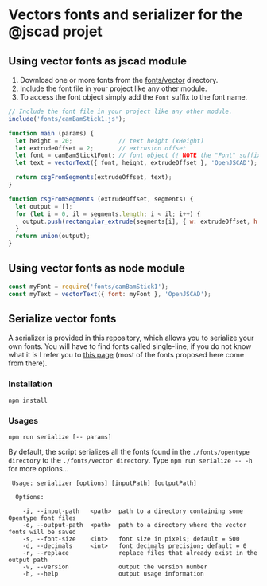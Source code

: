 # Vectors fonts and serializer for the @jscad projet

## Using vector fonts as jscad module

1. Download one or more fonts from the [fonts/vector](fonts/vector) directory.
2. Include the font file in your project like any other module.
3. To access the font object simply add the `Font` suffix to the font name.

```javascript
// Include the font file in your project like any other module.
include('fonts/camBamStick1.js');

function main (params) {
  let height = 20;             // text height (xHeight)
  let extrudeOffset = 2;       // extrusion offset
  let font = camBamStick1Font; // font object (! NOTE the "Font" suffix)
  let text = vectorText({ font, height, extrudeOffset }, 'OpenJSCAD');

  return csgFromSegments(extrudeOffset, text);
}

function csgFromSegments (extrudeOffset, segments) {
  let output = [];
  for (let i = 0, il = segments.length; i < il; i++) {
    output.push(rectangular_extrude(segments[i], { w: extrudeOffset, h: 2 }));
  }
  return union(output);
}
```

## Using vector fonts as node module

```javascript
const myFont = require('fonts/camBamStick1');
const myText = vectorText({ font: myFont }, 'OpenJSCAD');
```

## Serialize vector fonts

A serializer is provided in this repository, which allows you to serialize your own fonts. You will have to find fonts called single-line, if you do not know what it is I refer you to [this page](http://imajeenyus.com/computer/20150110_single_line_fonts/index.shtml) (most of the fonts proposed here come from there).

### Installation
```
npm install
```

### Usages

```
npm run serialize [-- params]
```
By default, the script serializes all the fonts found in the `./fonts/opentype directory` to the `./fonts/vector directory`.
Type `npm run serialize -- -h` for more options...

```
 Usage: serializer [options] [inputPath] [outputPath]

  Options:

    -i, --input-path   <path>  path to a directory containing some Opentype font files
    -o, --output-path  <path>  path to a directory where the vector fonts will be saved
    -s, --font-size    <int>   font size in pixels; default = 500
    -d, --decimals     <int>   font decimals precision; default = 0
    -r, --replace              replace files that already exist in the output path
    -v, --version              output the version number
    -h, --help                 output usage information
```
